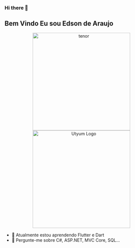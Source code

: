 ### Hi there 👋
## Bem Vindo Eu sou Edson de Araujo

<p align="center">
  <img src='https://i.postimg.cc/4HVvLcPF/tenor.gif' width="320" alt='tenor'/><img src="https://media.giphy.com/media/4V7EXcNc8QQPS/giphy.gif" width="320" alt="Utyum Logo" />
</p>

- 🔭 Atualmente estou aprendendo Flutter e Dart
- 💬 Pergunte-me sobre C#, ASP.NET, MVC Core, SQL...
